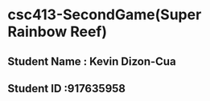 # csc413-SecondGame(Super Rainbow Reef)

## Student Name : Kevin Dizon-Cua
## Student ID :917635958

